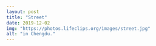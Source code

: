 ```yaml
---
layout: post
title: "Street"
date: 2019-12-02 
img: "https://photos.lifeclips.org/images/street.jpg"
alt: "in Chengdu."
---
```

